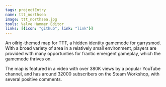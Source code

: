 ```yaml
---
tags: projectEntry
name: ttt_northsea
image: ttt_northsea.jpg
tools: Valve Hammer Editor
links: [{icon: "github", link: "link"}]
---
```


An oilrig-themed map for TTT, a hidden identity gamemode for garrysmod.
With a broad variety of area in a relatively small environment, players are provided with many opportunties for frantic emergent gameplay, which the gamemode thrives on.

The map is featured in a video with over 380K views by a popular YouTube channel, and has around 32000 subscribers on the Steam Workshop, with several positive comments.